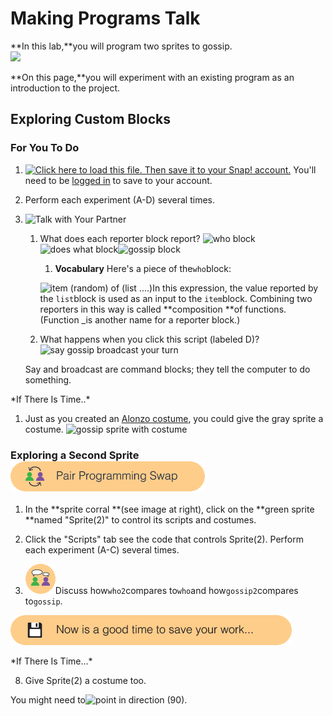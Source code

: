 # Making Programs Talk

**In this lab,**you will program two sprites to gossip.  
![](http://bjc.edc.org/bjc-r/img/1-introduction/U1ImageVideoAddendum_img/U1L2-Gossip.gif)

**On this page,**you will experiment with an existing program as an introduction to the project.

## Exploring Custom Blocks

### For You To Do

1. [![](http://bjc.edc.org/bjc-r/img/icons/load-save.png "Click here to load this file. Then save it to your Snap! account.")](http://snap.berkeley.edu/snapsource/snap.html#open:http://bjc.edc.org/bjc-r/prog/1-introduction/U1L2-Gossip.xml) You'll need to be [logged in](http://bjc.edc.org/bjc-r/cur/programming/1-introduction/1-building-an-app/1-creating-a-snap-account.html?topic=nyc_bjc%2F1-intro-loops.topic&course=bjc4nyc.html&novideo&noassignment#login) to save to your account.

2. Perform each experiment \(A-D\) several times.

3. ![](http://bjc.edc.org/bjc-r/img/icons/talk-with-your-partner.png "Talk with Your Partner")

   1. What does each reporter block report? ![](http://bjc.edc.org/bjc-r/img/1-introduction/who.png "who block")![](http://bjc.edc.org/bjc-r/img/1-introduction/does-what.png "does what block")![](http://bjc.edc.org/bjc-r/img/1-introduction/gossip.png "gossip block")  
      1. **Vocabulary** Here's a piece of the`who`block:

      ![](http://bjc.edc.org/bjc-r/img/1-introduction/composition.png "item \(random\) of \(list ....\)")In this expression, the value reported by the `list`block is used as an input to the `item`block. Combining two reporters in this way is called **composition **of functions. \(Function \_is another name for a reporter block.\)

   2. What happens when you click this script \(labeled D\)?![](http://bjc.edc.org/bjc-r/img/1-introduction/say-broadcast.png "say gossip broadcast your turn")

   Say and broadcast are command blocks; they tell the computer to do something.

\*If There Is Time..\*

1. Just as you created an [Alonzo costume](http://bjc.edc.org/bjc-r/cur/programming/1-introduction/1-building-an-app/2-start-your-first-snap-app.html?topic=nyc_bjc%2F1-intro-loops.topic&course=bjc4nyc.html&novideo&noassignment), you could give the gray sprite a costume. ![](http://bjc.edc.org/bjc-r/img/1-introduction/gossip-costume.jpg "gossip sprite with costume")

### Exploring a Second Sprite ![](/assets/pair_programming.png)

1. In the **sprite corral **\(see image at right\), click on the **green sprite **named "Sprite\(2\)" to control its scripts and costumes.

2. Click the "Scripts" tab see the code that controls Sprite\(2\). Perform each experiment \(A-C\) several times.
3. ![](/assets/twoPeopleThinking.png)Discuss how`who2`compares to`who`and how`gossip2`compares to`gossip`.

![](/assets/save.png)

\*If There Is Time...\*

8. Give Sprite\(2\) a costume too.

You might need to![](http://bjc.edc.org/bjc-r/img/blocks/point-in-direction-90.png "point in direction \(90\)").





### 




